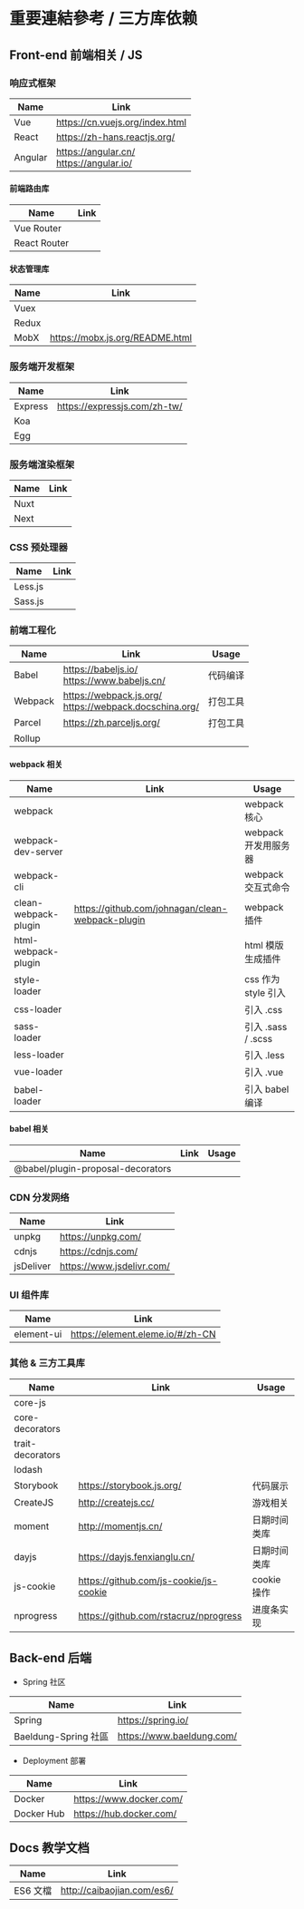 # 重要連結參考 / 三方库依赖

## Front-end 前端相关 / JS

### 响应式框架

| Name    | Link                                        |
| ------- | ------------------------------------------- |
| Vue     | https://cn.vuejs.org/index.html             |
| React   | https://zh-hans.reactjs.org/                |
| Angular | https://angular.cn/<br/>https://angular.io/ |

#### 前端路由库

| Name         | Link |
| ------------ | ---- |
| Vue Router   |
| React Router |

#### 状态管理库

| Name  | Link                            |
| ----- | ------------------------------- |
| Vuex  |
| Redux |
| MobX  | https://mobx.js.org/README.html |

### 服务端开发框架

| Name    | Link                         |
| ------- | ---------------------------- |
| Express | https://expressjs.com/zh-tw/ |
| Koa     |                              |
| Egg     |                              |

### 服务端渲染框架

| Name | Link |
| ---- | ---- |
| Nuxt |      |
| Next |      |

### CSS 预处理器

| Name    | Link |
| ------- | ---- |
| Less.js |
| Sass.js |

### 前端工程化

| Name    | Link                                                       | Usage    |
| ------- | ---------------------------------------------------------- | -------- |
| Babel   | https://babeljs.io/<br/>https://www.babeljs.cn/            | 代码编译 |
| Webpack | https://webpack.js.org/<br/>https://webpack.docschina.org/ | 打包工具 |
| Parcel  | https://zh.parceljs.org/                                   | 打包工具 |
| Rollup  |                                                            |          |

#### webpack 相关

| Name                 | Link                                             | Usage                |
| -------------------- | ------------------------------------------------ | -------------------- |
| webpack              |                                                  | webpack 核心         |
| webpack-dev-server   |                                                  | webpack 开发用服务器 |
| webpack-cli          |                                                  | webpack 交互式命令   |
| clean-webpack-plugin | https://github.com/johnagan/clean-webpack-plugin | webpack 插件         |
| html-webpack-plugin  |                                                  | html 模版生成插件    |
| style-loader         |                                                  | css 作为 style 引入  |
| css-loader           |                                                  | 引入 .css            |
| sass-loader          |                                                  | 引入 .sass / .scss   |
| less-loader          |                                                  | 引入 .less           |
| vue-loader           |                                                  | 引入 .vue            |
| babel-loader         |                                                  | 引入 babel 编译      |

#### babel 相关

| Name                              | Link | Usage |
| --------------------------------- | ---- | ----- |
| @babel/plugin-proposal-decorators |      |       |

### CDN 分发网络

| Name      | Link                      |
| --------- | ------------------------- |
| unpkg     | https://unpkg.com/        |
| cdnjs     | https://cdnjs.com/        |
| jsDeliver | https://www.jsdelivr.com/ |

### UI 组件库

| Name       | Link                             |
| ---------- | -------------------------------- |
| element-ui | https://element.eleme.io/#/zh-CN |


### 其他 & 三方工具库

| Name             | Link                                   | Usage        |
| ---------------- | -------------------------------------- | ------------ |
| core-js          |                                        |              |
| core-decorators  |                                        |              |
| trait-decorators |                                        |              |
| lodash           |                                        |              |
| Storybook        | https://storybook.js.org/              | 代码展示     |
| CreateJS         | http://createjs.cc/                    | 游戏相关     |
| moment           | http://momentjs.cn/                    | 日期时间类库 |
| dayjs            | https://dayjs.fenxianglu.cn/           | 日期时间类库 |
| js-cookie        | https://github.com/js-cookie/js-cookie | cookie 操作  |
| nprogress        | https://github.com/rstacruz/nprogress  | 进度条实现   |


## Back-end 后端

- Spring 社区

| Name                 | Link                      |
| -------------------- | ------------------------- |
| Spring               | https://spring.io/        |
| Baeldung-Spring 社區 | https://www.baeldung.com/ |

- Deployment 部署

| Name       | Link                    |
| ---------- | ----------------------- |
| Docker     | https://www.docker.com/ |
| Docker Hub | https://hub.docker.com/ |

## Docs 教学文档

| Name     | Link                       |
| -------- | -------------------------- |
| ES6 文檔 | http://caibaojian.com/es6/ |
